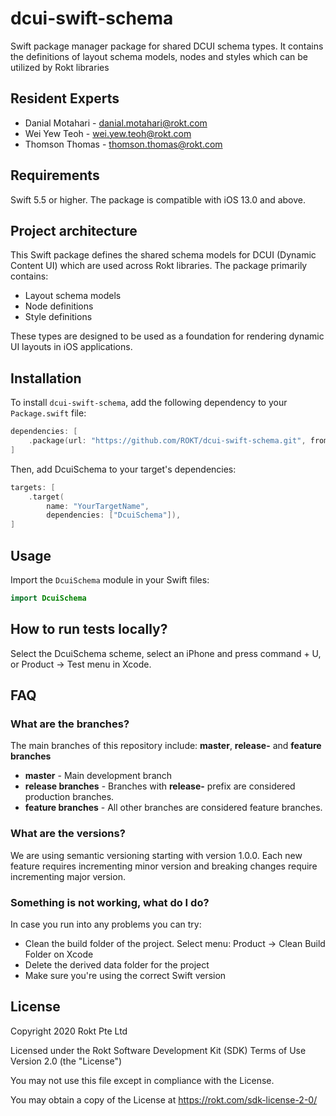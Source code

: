 # dcui-swift-schema
Swift package manager package for shared DCUI schema types. It contains the definitions of layout schema models, nodes and styles which can be utilized by Rokt libraries

## Resident Experts
- Danial Motahari - <danial.motahari@rokt.com>
- Wei Yew Teoh - <wei.yew.teoh@rokt.com>
- Thomson Thomas - <thomson.thomas@rokt.com>

## Requirements

Swift 5.5 or higher. The package is compatible with iOS 13.0 and above.

## Project architecture

This Swift package defines the shared schema models for DCUI (Dynamic Content UI) which are used across Rokt libraries. The package primarily contains:

- Layout schema models
- Node definitions
- Style definitions

These types are designed to be used as a foundation for rendering dynamic UI layouts in iOS applications.

## Installation

To install `dcui-swift-schema`, add the following dependency to your `Package.swift` file:

```swift
dependencies: [
    .package(url: "https://github.com/ROKT/dcui-swift-schema.git", from: "2.0.0")
]
```

Then, add DcuiSchema to your target's dependencies:

```swift
targets: [
    .target(
        name: "YourTargetName",
        dependencies: ["DcuiSchema"]),
]
```

## Usage
Import the `DcuiSchema` module in your Swift files:
```Swift
import DcuiSchema  
```

## How to run tests locally?

Select the DcuiSchema scheme, select an iPhone and press command + U, or Product -> Test menu in Xcode.
## FAQ

### What are the branches?

The main branches of this repository include: **master**, **release-** and **feature branches**

* **master** - Main development branch
* **release branches** - Branches with **release-** prefix are considered production branches.
* **feature branches** - All other branches are considered feature branches.

### What are the versions?
We are using semantic versioning starting with version 1.0.0. Each new feature requires incrementing minor version and breaking changes require incrementing major version.

### Something is not working, what do I do?

In case you run into any problems you can try:

* Clean the build folder of the project. Select menu: Product -> Clean Build Folder on Xcode
* Delete the derived data folder for the project
* Make sure you're using the correct Swift version

## License

Copyright 2020 Rokt Pte Ltd

Licensed under the Rokt Software Development Kit (SDK) Terms of Use
Version 2.0 (the "License")

You may not use this file except in compliance with the License.

You may obtain a copy of the License at https://rokt.com/sdk-license-2-0/
